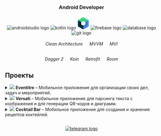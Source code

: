 <h3 align="center">Android Developer</h3>

###

<div align="center">
  <img src="https://cdn.jsdelivr.net/gh/devicons/devicon/icons/androidstudio/androidstudio-original.svg" height="40" alt="androidstudio logo"  />
  <img src="https://cdn.jsdelivr.net/gh/devicons/devicon/icons/kotlin/kotlin-original.svg" height="40" alt="kotlin logo"  />
  <img src="https://raw.githubusercontent.com/devicons/devicon/6910f0503efdd315c8f9b858234310c06e04d9c0/icons/jetpackcompose/jetpackcompose-original.svg" height="40" alt="compose logo"  />
  <img src="https://cdn.jsdelivr.net/gh/devicons/devicon/icons/firebase/firebase-plain.svg" height="40" alt="firebase logo"  />
  <img src="https://github.com/arshapshap/arshapshap/assets/48681339/ca1205c6-6259-4e0e-9d54-a910f6c08daf" height="40" alt="database logo"  />
  <img src="https://cdn.jsdelivr.net/gh/devicons/devicon/icons/git/git-original.svg" height="40" alt="git logo"  />
  <h6 align="center">Clean Architecture &emsp; MVVM &emsp; MVI</h6>
  <h6 align="center">Dagger 2 &emsp; Koin &emsp; Retrofit &emsp; Room</h6>
</div>

## Проекты
<details><summary><image src='https://github.com/arshapshap/Eventitre/assets/48681339/cd9354c1-1ff5-48c9-9b4c-b2da1e7946c8' width=50 /> <b>Eventitre</b> – Мобильное приложение для организации своих дел, задач и мероприятий.</summary>
<br>
<blockquote><b>Стек</b>: Многомодульность, MVVM, Dagger 2, Room, Custom View, JUnit 5, др.
<br><a href="https://github.com/arshapshap/Eventitre">Репозиторий</a></blockquote>
</details>

<details><summary><image src='https://github.com/arshapshap/versati/assets/48681339/684c2581-02f6-4ba1-aa6d-bec77da5f6b3' width=50 /> <b>Versati</b> – Мобильное приложение для парсинга текста с изображения и для генерации QR-кодов и диаграмм.</summary>
<br>
<blockquote><b>Стек</b>: Многомодульность, MVI, Compose, Koin, Room, Retrofit, Firebase, др.
<br><a href="https://github.com/arshapshap/versati">Репозиторий</a></blockquote>
</details>

<details><summary><image src='https://github.com/arshapshap/cocktail-bar/assets/48681339/f8f8f67f-a3ad-4ebe-9773-aeb6e51f7751' width=50 /> <b>Cocktail Bar</b> – Мобильное приложение для создания и хранения рецептов коктейлей.</summary>
<br>
<blockquote><b>Стек</b>: MVVM, Dagger 2, Room, др.
<br><a href="https://github.com/arshapshap/cocktail-bar">Репозиторий</a></blockquote>
</details>
  
##

<!--
<br>
<div align="center">
  <img src="https://github-readme-stats.vercel.app/api?username=arshapshap&hide_title=false&hide_rank=false&show_icons=true&include_all_commits=true&count_private=true&disable_animations=false&theme=dark&locale=en&hide_border=false&order=1" height="150" alt="stats graph"  />
  <img src="https://github-readme-stats.vercel.app/api/top-langs?username=arshapshap&locale=en&hide_title=false&layout=compact&card_width=320&langs_count=5&theme=dark&hide_border=false&order=2" height="150" alt="languages graph"  />
  <img src="https://leetcode-stats-six.vercel.app/?username=umoyourt&theme=dark" height="150" alt="leetcode stats" />
</div>

###
-->
<div align="center">
  <a href="https://t.me/raytmo/" target="_blank">
    <img src="https://raw.githubusercontent.com/maurodesouza/profile-readme-generator/master/src/assets/icons/social/telegram/default.svg" width="52" height="40" alt="telegram logo"  />
  </a>
</div>

###

